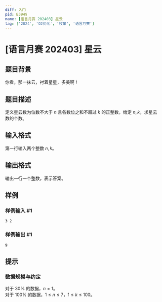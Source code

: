 ```yaml
---
diff: 入门
pid: B3949
name: [语言月赛 202403] 星云
tag: ['2024', 'O2优化', '枚举', '语言月赛']
---
```

# [语言月赛 202403] 星云
## 题目背景

你看，那一抹云，衬着星星，多美啊！
## 题目描述

定义星云数为位数不大于 $n$ 且各数位之和不超过 $k$ 的正整数，给定 $n,k$，求星云数的个数。
## 输入格式

第一行输入两个整数 $n,k$。
## 输出格式

输出一行一个整数，表示答案。
## 样例

### 样例输入 #1
```
3 2

```
### 样例输出 #1
```
9

```
## 提示

### 数据规模与约定

对于 $30\%$ 的数据，$n=1$。  
对于 $100\%$ 的数据，$1 \leq n \leq 7$，$1 \leq k \leq 100$。
